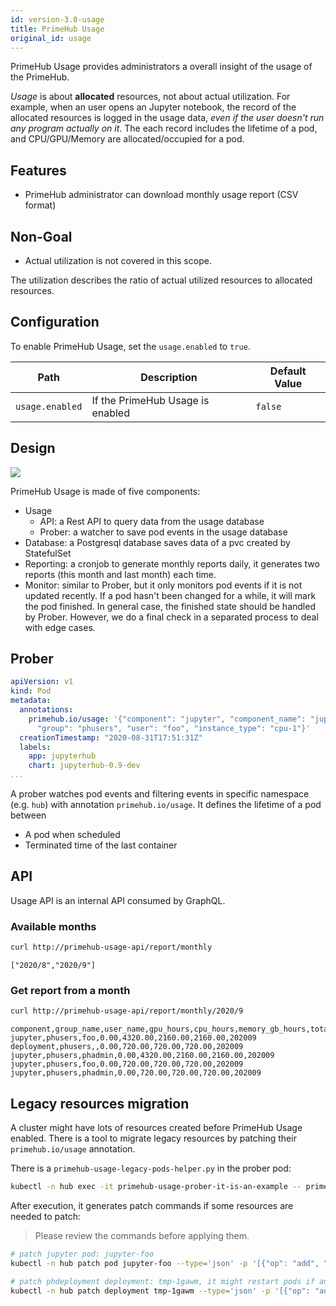 ```yaml
---
id: version-3.0-usage
title: PrimeHub Usage
original_id: usage
---
```


PrimeHub Usage provides administrators a overall insight of the usage of the PrimeHub.

*Usage* is about **allocated** resources, not about actual utilization. For example, when an user opens an Jupyter notebook, the record of the allocated resources is logged in the usage data, *even if the user doesn't run any program actually on it*. The each record includes the lifetime of a pod, and CPU/GPU/Memory are allocated/occupied for a pod.

## Features

- PrimeHub administrator can download monthly usage report (CSV format)

## Non-Goal

- Actual utilization is not covered in this scope.

The utilization describes the ratio of actual utilized resources to allocated resources.

## Configuration

To enable PrimeHub Usage, set the `usage.enabled` to `true`.

Path | Description | Default Value
--- | ----- | -----------------------
`usage.enabled` | If the PrimeHub Usage is enabled | `false`

## Design

![](assets/primehub-usage-design.png)

PrimeHub Usage is made of five components:

* Usage
    * API: a Rest API to query data from the usage database
    * Prober: a watcher to save pod events in the usage database
* Database: a Postgresql database saves data of a pvc created by StatefulSet
* Reporting: a cronjob to generate monthly reports daily, it generates two reports (this month and last month) each time.
* Monitor: similar to Prober, but it only monitors pod events if it is not updated recently. If a pod hasn't been changed for a while, it will mark the pod finished. In general case, the finished state should be handled by Prober. However, we do a final check in a separated process to deal with edge cases.

## Prober

```yaml
apiVersion: v1
kind: Pod
metadata:
  annotations:
    primehub.io/usage: '{"component": "jupyter", "component_name": "jupyter-foo",
      "group": "phusers", "user": "foo", "instance_type": "cpu-1"}'
  creationTimestamp: "2020-08-31T17:51:31Z"
  labels:
    app: jupyterhub
    chart: jupyterhub-0.9-dev
...
```

A prober watches pod events and filtering events in specific namespace (e.g. `hub`) with annotation  `primehub.io/usage`. It defines the lifetime of a pod between

- A pod when scheduled
- Terminated time of the last container

## API

Usage API is an internal API consumed by GraphQL.

### Available months

```bash
curl http://primehub-usage-api/report/monthly
```

```
["2020/8","2020/9"]
```

### Get report from a month

```bash
curl http://primehub-usage-api/report/monthly/2020/9
```

```csv
component,group_name,user_name,gpu_hours,cpu_hours,memory_gb_hours,total_hours,report_date
jupyter,phusers,foo,0.00,4320.00,2160.00,2160.00,202009
deployment,phusers,,0.00,720.00,720.00,720.00,202009
jupyter,phusers,phadmin,0.00,4320.00,2160.00,2160.00,202009
jupyter,phusers,foo,0.00,720.00,720.00,720.00,202009
jupyter,phusers,phadmin,0.00,720.00,720.00,720.00,202009
```

## Legacy resources migration

A cluster might have lots of resources created before PrimeHub Usage enabled. There is a tool to migrate legacy resources by patching their `primehub.io/usage` annotation.

There is a `primehub-usage-legacy-pods-helper.py` in the prober pod:

```bash
kubectl -n hub exec -it primehub-usage-prober-it-is-an-example -- primehub-usage-legacy-pods-helper.py
```

After execution, it generates patch commands if some resources are needed to patch:

>Please review the commands before applying them.

```sh
# patch jupyter pod: jupyter-foo
kubectl -n hub patch pod jupyter-foo --type='json' -p '[{"op": "add", "path": "/metadata/annotations/primehub.io~1usage", "value": "{\"component\": \"jupyter\", \"component_name\": \"jupyter-foo\", \"group\": \"phusers\", \"user\": \"foo\", \"instance_type\": \"cpu-1\"}"}]'

# patch phdeployment deployment: tmp-1gawm, it might restart pods if anything have changed
kubectl -n hub patch deployment tmp-1gawm --type='json' -p '[{"op": "add", "path": "/spec/template/metadata/annotations/primehub.io~1usage", "value": "{\"component\": \"deployment\", \"component_name\": \"tmp-1gawm\", \"group\": \"model-deployment-test-group\", \"user\": \"ericy\", \"instance_type\": \"cpu-tiny\"}"}]'
```
